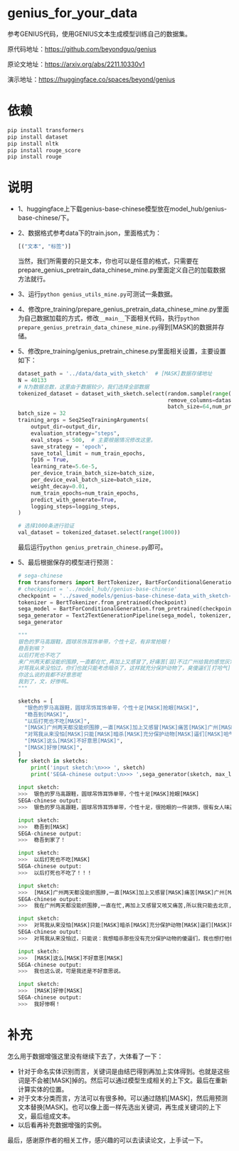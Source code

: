 # genius_for_your_data
参考GENIUS代码，使用GENIUS文本生成模型训练自己的数据集。

原代码地址：https://github.com/beyondguo/genius

原论文地址：https://arxiv.org/abs/2211.10330v1

演示地址：https://huggingface.co/spaces/beyond/genius

# 依赖

```python
pip install transformers
pip install dataset
pip install nltk
pip install rouge_score
pip install rouge
```

# 说明

- 1、huggingface上下载genius-base-chinese模型放在model_hub/genius-base-chinese/下。

- 2、数据格式参考data下的train.json，里面格式为：

	```python
	[("文本", "标签")]
	```

	当然，我们所需要的只是文本，你也可以是任意的格式，只需要在prepare_genius_pretrain_data_chinese_mine.py里面定义自己的加载数据方法就行。

- 3、运行```python genius_utils_mine.py```可测试一条数据。

- 4、修改pre_training/prepare_genius_pretrain_data_chinese_mine.py里面为自己数据加载的方式，修改```__main__```下面相关代码，执行```python prepare_genius_pretrain_data_chinese_mine.py```得到[MASK]的数据并存储。

- 5、修改pre_training/genius_pretrain_chinese.py里面相关设置，主要设置如下：

	```python
	dataset_path = '../data/data_with_sketch'  # [MASK]数据存储地址
	N = 40133
	# N为数据总数，这里由于数据较少，我们选择全部数据
	tokenized_dataset = dataset_with_sketch.select(random.sample(range(40133),k=N)).map(preprocess_function, 												batched=True, 
	                                        	   remove_columns=dataset_with_sketch.column_names,
	                                         	   batch_size=64,num_proc=8)  
	batch_size = 32 
	training_args = Seq2SeqTrainingArguments(
	    output_dir=output_dir,
	    evaluation_strategy="steps",
	    eval_steps = 500,  # 主要根据情况修改这里。  
	    save_strategy = 'epoch',
	    save_total_limit = num_train_epochs,
	    fp16 = True,
	    learning_rate=5.6e-5,
	    per_device_train_batch_size=batch_size,
	    per_device_eval_batch_size=batch_size,
	    weight_decay=0.01,
	    num_train_epochs=num_train_epochs,
	    predict_with_generate=True,
	    logging_steps=logging_steps,
	)
	
	# 选择1000条进行验证
	val_dataset = tokenized_dataset.select(range(1000))
	```

	最后运行```python genius_pretrain_chinese.py```即可。

- 5、最后根据保存的模型进行预测：

	```python
	# sega-chinese
	from transformers import BertTokenizer, BartForConditionalGeneration, Text2TextGenerationPipeline
	# checkpoint = '../model_hub//genius-base-chinese'
	checkpoint = '../saved_models/genius-base-chinese-data_with_sketch-40133/checkpoint-3765/'
	tokenizer = BertTokenizer.from_pretrained(checkpoint)
	sega_model = BartForConditionalGeneration.from_pretrained(checkpoint)
	sega_generator = Text2TextGenerationPipeline(sega_model, tokenizer, device=0)
	sega_generator
	
	"""
	银色的罗马高跟鞋，圆球吊饰耳饰单带，个性十足，有非常抢眼！
	稳吾到嘛？
	以后打死也不吃了
	来广州两天都没能织围脖,一直都在忙,再加上又感冒了,好痛苦[泪]不过广州给我的感觉灰常好!
	对骂我从来没怕过，你们也就只能考虑暗杀了，这样就充分保护动物了，臭傻逼们[打哈气]
	你这么说的我都不好意思呢
	我到了，文，好惨啊…
	"""
	
	sketchs = [
	  "银色的罗马高跟鞋，圆球吊饰耳饰单带，个性十足[MASK]抢眼[MASK]",
	  "稳吾到[MASK]",
	  "以后打死也不吃[MASK]",
	  "[MASK]广州两天都没能织围脖,一直[MASK]加上又感冒[MASK]痛苦[MASK]广州[MASK]感觉灰常好[MASK]",
	  "对骂我从来没怕[MASK]只能[MASK]暗杀[MASK]充分保护动物[MASK]逼们[MASK]哈气[MASK]",
	  "[MASK]这么[MASK]不好意思[MASK]",
	  "[MASK]好惨[MASK]",
	]
	for sketch in sketchs:
	    print('input sketch:\n>>> ', sketch)
	    print('SEGA-chinese output:\n>>> ',sega_generator(sketch, max_length=100, do_sample=True, num_beams=3)[0]['generated_text'].replace(' ',''),'\n')
	    
	input sketch:
	>>>  银色的罗马高跟鞋，圆球吊饰耳饰单带，个性十足[MASK]抢眼[MASK]
	SEGA-chinese output:
	>>>  银色的罗马高跟鞋，圆球吊饰耳饰单带，个性十足，很抢眼的一件装饰，很有女人味道，很喜欢，很好看，很实用，很时尚，很潮流。 
	
	input sketch:
	>>>  稳吾到[MASK]
	SEGA-chinese output:
	>>>  稳吾到家了！ 
	
	input sketch:
	>>>  以后打死也不吃[MASK]
	SEGA-chinese output:
	>>>  以后打死也不吃了！！！ 
	
	input sketch:
	>>>  [MASK]广州两天都没能织围脖,一直[MASK]加上又感冒[MASK]痛苦[MASK]广州[MASK]感觉灰常好[MASK]
	SEGA-chinese output:
	>>>  我在广州两天都没能织围脖,一直在忙,再加上又感冒又咳又痛苦,所以我只能去北京,去了广州就去了,感觉灰常好!!! 
	
	input sketch:
	>>>  对骂我从来没怕[MASK]只能[MASK]暗杀[MASK]充分保护动物[MASK]逼们[MASK]哈气[MASK]
	SEGA-chinese output:
	>>>  对骂我从来没怕过，只能说：我想暗杀那些没有充分保护动物的傻逼们，我也想打他们，可是我还是怕他们打我，给他们一个哈气。 
	
	input sketch:
	>>>  [MASK]这么[MASK]不好意思[MASK]
	SEGA-chinese output:
	>>>  我也这么说，可是我还是不好意思说。 
	
	input sketch:
	>>>  [MASK]好惨[MASK]
	SEGA-chinese output:
	>>>  我好惨啊！ 
	```

# 补充

怎么用于数据增强这里没有继续下去了，大体看了一下：

- 针对于命名实体识别而言，关键词是由结巴得到再加上实体得到。也就是这些词是不会被[MASK]掉的。然后可以通过模型生成相关的上下文。最后在重新计算实体的位置。
- 对于文本分类而言，方法可以有很多种。可以通过随机[MASK]，然后用预测文本替换[MASK]。也可以像上面一样先选出关键词，再生成关键词的上下文，最后组成文本。
- 以后看再补充数据增强的实例。

最后，感谢原作者的相关工作，感兴趣的可以去读读论文，上手试一下。


